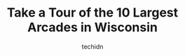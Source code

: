 ---
layout: ampstory
image: https://i0.wp.com/paketmu.com/wp-content/uploads/2023/06/district-82-pinball-arcade-0-in-wisconsin-1686367887.jpeg?resize=640,853
author: techidn
featured: false
description: Explore the diverse Arcade scene in Wisconsin, home to an incredible selection of 10 establishments catering to every taste. Whether youre in search of iconic favorites or undiscovered trea
title: Take a Tour of the 10 Largest Arcades in Wisconsin
cover:
   title: Take a Tour of the 10 Largest Arcades in Wisconsin
   subtitle: RICKPATE
   background: https://paketmu.com/wp-content/uploads/2023/06/district-82-pinball-arcade-0-in-wisconsin-1686367887.jpeg

pages: 
 - layout: thirds
   top: <h1>#1 Up-Down MKE</h1>
   bottom: "<p>Awesome, unique way to spend the afternoon. We went on a Sunday and it wasnt too busy. There was a nice outdoor patio area as well.A large variety of arcade games, ran</p>"
   background: https://paketmu.com/wp-content/uploads/2023/06/district-82-pinball-arcade-1-in-wisconsin-1686367888.jpeg
   backgroundblur: true
 - layout: thirds
   top: <h1>#2 Dave & Busters Madison</h1>
   bottom: "<p>Went here with my boyfriend for his birthday present and had a lot of fun gaming and I even tried the VR! It was easy to get a card for the games and download the app and</p>"
   background: https://paketmu.com/wp-content/uploads/2023/06/district-82-pinball-arcade-2-in-wisconsin-1686367889.jpeg
   cta:
      link: https://paketmu.com/take-a-tour-of-the-10-largest-arcades-in-wisconsin/
      text: Take a Tour of the 10 Largest Arcades in Wisconsin
 - layout: thirds
   top: <h1>#3 Geeks Mania Arcade</h1>
   bottom: "<p>Such a fun time! Cant beat the $15 per person price. A few machines were down, and some are a little funky, but it is still worth visiting!</p>"
   background: https://paketmu.com/wp-content/uploads/2023/06/district-82-pinball-arcade-3-in-wisconsin-1686367890.jpeg
   cta:
      link: https://paketmu.com/take-a-tour-of-the-10-largest-arcades-in-wisconsin/
      text: Take a Tour of the 10 Largest Arcades in Wisconsin
 - layout: thirds
   top: <h1>#4 The Garcade</h1>
   bottom: "<p>N85W15920 Appleton Ave, Menomonee Falls, WI 53051, United States</p>"
   background: https://images.unsplash.com/photo-1522441815192-d9f04eb0615c?ixlib=rb-4.0.3&ixid=MnwxMjA3fDB8MHxwaG90by1wYWdlfHx8fGVufDB8fHx8&auto=format&fit=crop&w=640&h=853&q=80
   cta:
      link: https://paketmu.com/take-a-tour-of-the-10-largest-arcades-in-wisconsin/
      text: Take a Tour of the 10 Largest Arcades in Wisconsin
 - layout: thirds
   top: <h1>#5 Round1 Bowling & Amusement</h1>
   bottom: "<p>5300 S 76th St, Greendale, WI 53129, United States</p>"
   background: https://images.unsplash.com/photo-1561679660-d00ee1e0dc8e?ixlib=rb-4.0.3&ixid=MnwxMjA3fDB8MHxwaG90by1wYWdlfHx8fGVufDB8fHx8&auto=format&fit=crop&w=640&h=853&q=80
   cta:
      link: https://paketmu.com/take-a-tour-of-the-10-largest-arcades-in-wisconsin/
      text: Take a Tour of the 10 Largest Arcades in Wisconsin
 - layout: thirds
   top: <h1>#6 Player 2 Arcade Bar</h1>
   bottom: "<p>215 E College Ave, Appleton, WI 54911, United States</p>"
   background: https://images.unsplash.com/photo-1553949345-eb786bb3f7ba?ixlib=rb-4.0.3&ixid=MnwxMjA3fDB8MHxwaG90by1wYWdlfHx8fGVufDB8fHx8&auto=format&fit=crop&w=640&h=853&q=80
   cta:
      link: https://paketmu.com/take-a-tour-of-the-10-largest-arcades-in-wisconsin/
      text: Take a Tour of the 10 Largest Arcades in Wisconsin
 - layout: thirds
   top: <h1>#7 I/O Arcade Bar</h1>
   bottom: "<p>924 Williamson St, Madison, WI 53703, United States</p>"
   background: https://images.unsplash.com/photo-1595364397663-fca4f075d796?ixlib=rb-4.0.3&ixid=MnwxMjA3fDB8MHxwaG90by1wYWdlfHx8fGVufDB8fHx8&auto=format&fit=crop&w=640&h=853&q=80
   cta:
      link: https://paketmu.com/take-a-tour-of-the-10-largest-arcades-in-wisconsin/
      text: Take a Tour of the 10 Largest Arcades in Wisconsin
 - layout: thirds
   middle: Continue reading...
   background: https://images.unsplash.com/photo-1597773150796-e5c14ebecbf5?ixlib=rb-4.0.3&ixid=MnwxMjA3fDB8MHxwaG90by1wYWdlfHx8fGVufDB8fHx8&auto=format&fit=crop&w=640&h=853&q=80
   cta:
      link: https://paketmu.com/take-a-tour-of-the-10-largest-arcades-in-wisconsin/
      text: Take a Tour of the 10 Largest Arcades in Wisconsin
      
---